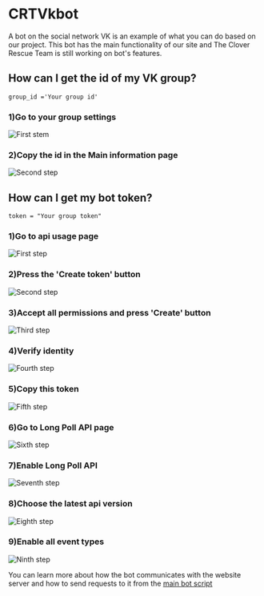 # CRTVkbot
A bot on the social network VK is an example of what you can do based on our project. This bot has the main functionality of our site and The Clover Rescue Team is still working on bot's features.

## How can I get the id of my VK group?
<code>group_id ='Your group id'</code>

### 1)Go to your group settings

![First stem](https://user-images.githubusercontent.com/101560362/160182715-76942bfa-6e98-421e-83c9-8589f6417f98.jpg)

### 2)Copy the id in the Main information page

![Second step](https://user-images.githubusercontent.com/101560362/160183159-2185a420-565d-4d7a-a430-a89a04882fdb.jpg)

## How can I get my bot token?
<code>token = "Your group token"</code>
### 1)Go to api usage page

![First step](https://user-images.githubusercontent.com/101560362/160184730-c60c1db4-a66f-4f80-8fef-312da7c412b3.jpg)

### 2)Press the 'Create token' button

![Second step](https://user-images.githubusercontent.com/101560362/160184841-1143533d-2aea-46d2-992e-e20b1dbe8d5d.jpg)

### 3)Accept all permissions and press 'Create' button

![Third step](https://user-images.githubusercontent.com/101560362/160185155-fd9c9b58-a09d-4008-a435-f6758644f4ed.jpg)

### 4)Verify identity

![Fourth step](https://user-images.githubusercontent.com/101560362/160185339-4e8736b5-50c1-469a-bc45-f1f4db890662.jpg)

### 5)Copy this token

![Fifth step](https://user-images.githubusercontent.com/101560362/160185491-6bf07ad0-61ce-429b-ad73-eb6468c4bd9e.jpg)

### 6)Go to Long Poll API page

![Sixth step](https://user-images.githubusercontent.com/101560362/160185670-b697430c-0d23-48d9-94c1-1e3f2bbb6b38.jpg)

### 7)Enable Long Poll API

![Seventh step](https://user-images.githubusercontent.com/101560362/160186066-a02c403f-97da-4f56-84c7-c7f1ecf7608c.jpg)

### 8)Choose the latest api version

![Eighth step](https://user-images.githubusercontent.com/101560362/160186190-e0393759-1bd4-4015-a6eb-b56d1b565448.jpg)

### 9)Enable all event types

![Ninth step](https://user-images.githubusercontent.com/101560362/160186343-0e9454b8-0f1e-4163-852e-f99fece9b1f2.jpg)

You can learn more about how the bot communicates with the website server and how to send requests to it from the <a href='https://github.com/Astel2022/CRTVkbot/blob/main/CRTVK/CRTVK.py'>main bot script</a>
